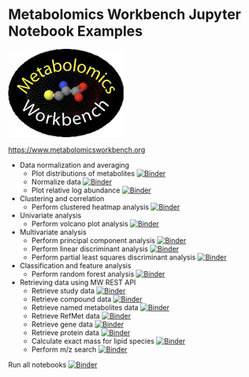 # Metabolomics Workbench Jupyter Notebook Examples

[![metabolomics workbench](https://github.com/metabolomicsworkbench/binder/raw/master/mwb_logo.png)](https://www.metabolomicsworkbench.org)

https://www.metabolomicsworkbench.org

* Data normalization and averaging
  * Plot distributions of metabolites [![Binder](https://mybinder.org/badge_logo.svg)](https://mybinder.org/v2/gh/metabolomicsworkbench/binder/master?filepath=MWPlotNamedMetabolitesResultsExample.ipynb)
  * Normalize data [![Binder](https://mybinder.org/badge_logo.svg)](https://mybinder.org/v2/gh/metabolomicsworkbench/binder/master?filepath=MWPerformDataNormalization.ipynb) 
  * Plot relative log abundance [![Binder](https://mybinder.org/badge_logo.svg)](https://mybinder.org/v2/gh/metabolomicsworkbench/binder/master?filepath=MWPerformRelativeLogAbundanceAnalysis.ipynb)
* Clustering and correlation
  * Perform clustered heatmap analysis [![Binder](https://mybinder.org/badge_logo.svg)](https://mybinder.org/v2/gh/metabolomicsworkbench/binder/master?filepath=MWPerformClusteredHeatMapAnalysis.ipynb)
* Univariate analysis
  * Perform volcano plot analysis [![Binder](https://mybinder.org/badge_logo.svg)](https://mybinder.org/v2/gh/metabolomicsworkbench/binder/master?filepath=MWPerformVolcanoPlotAnalysis.ipynb)
* Multivariate analysis
  * Perform principal component analysis [![Binder](https://mybinder.org/badge_logo.svg)](https://mybinder.org/v2/gh/metabolomicsworkbench/binder/master?filepath=MWPerformPrincipalComponentAnalysis.ipynb)
  * Perform linear discriminant analysis [![Binder](https://mybinder.org/badge_logo.svg)](https://mybinder.org/v2/gh/metabolomicsworkbench/binder/master?filepath=MWPerformLinearDiscriminantAnalysis.ipynb)
  * Perform partial least squares discriminant analysis [![Binder](https://mybinder.org/badge_logo.svg)](https://mybinder.org/v2/gh/metabolomicsworkbench/binder/master?filepath=MWPerformPartialLeastSquaresDiscriminantAnalysis.ipynb)
* Classification and feature analysis
  * Perform random forest analysis [![Binder](https://mybinder.org/badge_logo.svg)](https://mybinder.org/v2/gh/metabolomicsworkbench/binder/master?filepath=MWPerformRandomForestAnalysis.ipynb) 
* Retrieving data using MW REST API
  * Retrieve study data [![Binder](https://mybinder.org/badge_logo.svg)](https://mybinder.org/v2/gh/metabolomicsworkbench/binder/master?filepath=MWRestAPIStudyDataExample.ipynb)
  * Retrieve compound data [![Binder](https://mybinder.org/badge_logo.svg)](https://mybinder.org/v2/gh/metabolomicsworkbench/binder/master?filepath=MWRestAPICompoundDataExample.ipynb)
  * Retrieve named metabolites data [![Binder](https://mybinder.org/badge_logo.svg)](https://mybinder.org/v2/gh/metabolomicsworkbench/binder/master?filepath=MWRestAPINamedMetabolitesResultsExample.ipynb)
  * Retrieve RefMet data [![Binder](https://mybinder.org/badge_logo.svg)](https://mybinder.org/v2/gh/metabolomicsworkbench/binder/master?filepath=MWRestAPIRefMetDataExample.ipynb)
  * Retrieve gene data [![Binder](https://mybinder.org/badge_logo.svg)](https://mybinder.org/v2/gh/metabolomicsworkbench/binder/master?filepath=MWRestAPIGeneDataExample.ipynb)
  * Retrieve protein data [![Binder](https://mybinder.org/badge_logo.svg)](https://mybinder.org/v2/gh/metabolomicsworkbench/binder/master?filepath=MWRestAPIProteinDataExample.ipynb)
  * Calculate exact mass for lipid species [![Binder](https://mybinder.org/badge_logo.svg)](https://mybinder.org/v2/gh/metabolomicsworkbench/binder/master?filepath=MWRestAPIExactMassDataExample.ipynb) 
  * Perform m/z search [![Binder](https://mybinder.org/badge_logo.svg)](https://mybinder.org/v2/gh/metabolomicsworkbench/binder/master?filepath=MWRestAPIMOverZDataExample.ipynb)
  
Run all notebooks [![Binder](https://mybinder.org/badge_logo.svg)](https://mybinder.org/v2/gh/metabolomicsworkbench/binder/master)

